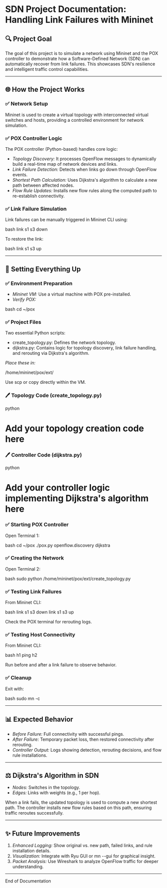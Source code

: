 # SDN Project Documentation: Handling Link Failures with Mininet

## 🔍 Project Goal

The goal of this project is to simulate a network using Mininet and the POX controller to demonstrate how a Software-Defined Network (SDN) can automatically recover from link failures. This showcases SDN's resilience and intelligent traffic control capabilities.

---

## 🌐 How the Project Works

### ✅ Network Setup

Mininet is used to create a virtual topology with interconnected virtual switches and hosts, providing a controlled environment for network simulation.

### ✅ POX Controller Logic

The POX controller (Python-based) handles core logic:

* *Topology Discovery:* It processes OpenFlow messages to dynamically build a real-time map of network devices and links.
* *Link Failure Detection:* Detects when links go down through OpenFlow events.
* *Shortest Path Calculation:* Uses Dijkstra's algorithm to calculate a new path between affected nodes.
* *Flow Rule Updates:* Installs new flow rules along the computed path to re-establish connectivity.

### ✅ Link Failure Simulation

Link failures can be manually triggered in Mininet CLI using:

bash
link s1 s3 down


To restore the link:

bash
link s1 s3 up


---

## 🚀 Setting Everything Up

### ✅ Environment Preparation

* *Mininet VM:* Use a virtual machine with POX pre-installed.
* *Verify POX:*

bash
cd ~/pox


### ✅ Project Files

Two essential Python scripts:

* create_topology.py: Defines the network topology.
* dijkstra.py: Contains logic for topology discovery, link failure handling, and rerouting via Dijkstra's algorithm.

*Place these in:*


/home/mininet/pox/ext/


Use scp or copy directly within the VM.

### 🖊 Topology Code (create\_topology.py)

python
# Add your topology creation code here



### 🖊 Controller Code (dijkstra.py)

python
# Add your controller logic implementing Dijkstra's algorithm here



### ✅ Starting POX Controller

Open Terminal 1:

bash
cd ~/pox
./pox.py openflow.discovery dijkstra


### ✅ Creating the Network

Open Terminal 2:

bash
sudo python /home/mininet/pox/ext/create_topology.py


### ✅ Testing Link Failures

From Mininet CLI:

bash
link s1 s3 down
link s1 s3 up


Check the POX terminal for rerouting logs.

### ✅ Testing Host Connectivity

From Mininet CLI:

bash
h1 ping h2


Run before and after a link failure to observe behavior.

### ✅ Cleanup

Exit with:

bash
sudo mn -c


---

## 📊 Expected Behavior

* *Before Failure:* Full connectivity with successful pings.
* *After Failure:* Temporary packet loss, then restored connectivity after rerouting.
* *Controller Output:* Logs showing detection, rerouting decisions, and flow rule installations.

---

## ⚖ Dijkstra's Algorithm in SDN

* *Nodes:* Switches in the topology.
* *Edges:* Links with weights (e.g., 1 per hop).

When a link fails, the updated topology is used to compute a new shortest path. The controller installs new flow rules based on this path, ensuring traffic reroutes successfully.

---

## ✨ Future Improvements

1. *Enhanced Logging:* Show original vs. new path, failed links, and rule installation details.
2. *Visualization:* Integrate with Ryu GUI or mn --gui for graphical insight.
3. *Packet Analysis:* Use Wireshark to analyze OpenFlow traffic for deeper understanding.

---

End of Documentation
